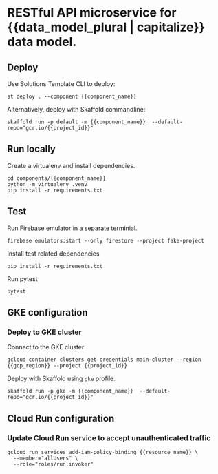 # RESTful API microservice for {{data_model_plural | capitalize}} data model.

## Deploy

Use Solutions Template CLI to deploy:
```
st deploy . --component {{component_name}}
```

Alternatively, deploy with Skaffold commandline:
```
skaffold run -p default -m {{component_name}}  --default-repo="gcr.io/{{project_id}}"
```

## Run locally

Create a virtualenv and install dependencies.
```
cd components/{{component_name}}
python -m virtualenv .venv
pip install -r requirements.txt
```

## Test

Run Firebase emulator in a separate terminial.
```
firebase emulators:start --only firestore --project fake-project
```

Install test related dependencies
```
pip install -r requirements.txt
```

Run pytest
```
pytest
```

## GKE configuration

### Deploy to GKE cluster

Connect to the GKE cluster
```
gcloud container clusters get-credentials main-cluster --region {{gcp_region}} --project {{project_id}}
```

Deploy with Skaffold using `gke` profile.

```
skaffold run -p gke -m {{component_name}}  --default-repo="gcr.io/{{project_id}}"
```

## Cloud Run configuration

### Update Cloud Run service to accept unauthenticated traffic

```
gcloud run services add-iam-policy-binding {{resource_name}} \
  --member="allUsers" \
  --role="roles/run.invoker"
```
